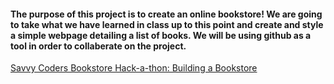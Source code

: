<!-- Readme should have short paragraph about the project, and link to the live site. -->

#### The purpose of this project is to create an online bookstore!  We are going to take what we have learned in class up to this point and create and style a simple webpage detailing a list of books.  We will be using github as a tool in order to collaberate on the project.



[Savvy Coders Bookstore Hack-a-thon: Building a Bookstore](https://savvy-coders.gitbook.io/course-materials/wk3mod1 "Savvy Coders Bookstore")


